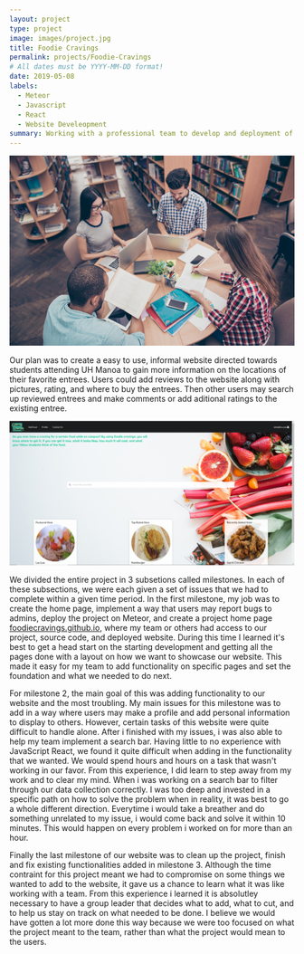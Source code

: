 ```yaml
---
layout: project
type: project
image: images/project.jpg
title: Foodie Cravings
permalink: projects/Foodie-Cravings
# All dates must be YYYY-MM-DD format!
date: 2019-05-08
labels:
  - Meteor
  - Javascript
  - React
  - Website Develeopment
summary: Working with a professional team to develop and deployment of a website
---
```


<div class="ui medium rounded images">
  <img class="ui image" src="../images/project.jpg">
</div>

  Our plan was to create a easy to use, informal website directed towards students attending UH Manoa to gain more information on the locations of their favorite entrees. Users could add reviews to the website along with pictures, rating, and where to buy the entrees. Then other users may search up reviewed entrees and make comments or add aditional ratings to the existing entree. 
  
<div class="ui large rounded images">
  <img class="ui image" src="../images/food.PNG">
</div>
  
  We divided the entire project in 3 subsetions called milestones. In each of these subsections, we were each given a set of issues that we had to complete within a given time period. In the first milestone, my job was to create the home page, implement a way that users may report bugs to admins, deploy the project on Meteor, and create a project home page [foodiecravings.github.io](https://foodiecravings.github.io/), where my team or others had access to our project, source code, and deployed website. During this time I learned it's best to get a head start on the starting development and getting all the pages done with a layout on how we want to showcase our website. This made it easy for my team to add functionality on specific pages and set the foundation and what we needed to do next. 
  
  For milestone 2, the main goal of this was adding functionality to our website and the most troubling. My main issues for this milestone was to add in a way where users may make a profile and add personal information to display to others. However, certain tasks of this website were quite difficult to handle alone. After i finished with my issues, i was also able to help my team implement a search bar. Having little to no experience with JavaScript React, we found it quite difficult when adding in the functionality that we wanted. We would spend hours and hours on a task that wasn't working in our favor. From this experience, I did learn to step away from my work and to clear my mind. When i was working on a search bar to filter through our data collection correctly. I was too deep and invested in a specific path on how to solve the problem when in reality, it was best to go a whole different direction. Everytime i would take a breather and do something unrelated to my issue, i would come back and solve it within 10 minutes. This would happen on every problem i worked on for more than an hour. 
  
  Finally the last milestone of our website was to clean up the project, finish and fix existing functionalities added in milestone 3. Although the time contraint for this project meant we had to compromise on some things we wanted to add to the website, it gave us a chance to learn what it was like working with a team. From this experience i learned it is absolutley necessary to have a group leader that decides what to add, what to cut, and to help us stay on track on what needed to be done. I believe we would have gotten a lot more done this way because we were too focused on what the project meant to the team, rather than what the project would mean to the users. 
